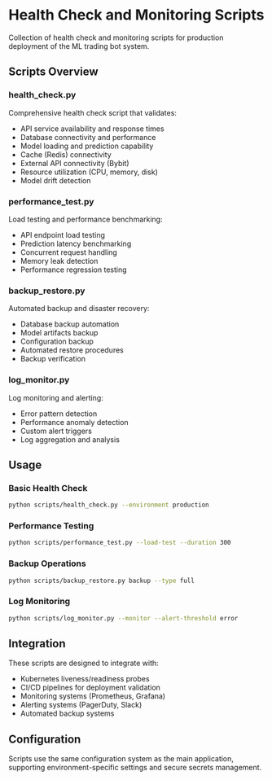 # Health Check and Monitoring Scripts

Collection of health check and monitoring scripts for production deployment
of the ML trading bot system.

## Scripts Overview

### health_check.py
Comprehensive health check script that validates:
- API service availability and response times
- Database connectivity and performance
- Model loading and prediction capability
- Cache (Redis) connectivity
- External API connectivity (Bybit)
- Resource utilization (CPU, memory, disk)
- Model drift detection

### performance_test.py
Load testing and performance benchmarking:
- API endpoint load testing
- Prediction latency benchmarking
- Concurrent request handling
- Memory leak detection
- Performance regression testing

### backup_restore.py
Automated backup and disaster recovery:
- Database backup automation
- Model artifacts backup
- Configuration backup
- Automated restore procedures
- Backup verification

### log_monitor.py
Log monitoring and alerting:
- Error pattern detection
- Performance anomaly detection
- Custom alert triggers
- Log aggregation and analysis

## Usage

### Basic Health Check
```bash
python scripts/health_check.py --environment production
```

### Performance Testing
```bash
python scripts/performance_test.py --load-test --duration 300
```

### Backup Operations
```bash
python scripts/backup_restore.py backup --type full
```

### Log Monitoring
```bash
python scripts/log_monitor.py --monitor --alert-threshold error
```

## Integration

These scripts are designed to integrate with:
- Kubernetes liveness/readiness probes
- CI/CD pipelines for deployment validation
- Monitoring systems (Prometheus, Grafana)
- Alerting systems (PagerDuty, Slack)
- Automated backup systems

## Configuration

Scripts use the same configuration system as the main application,
supporting environment-specific settings and secure secrets management.